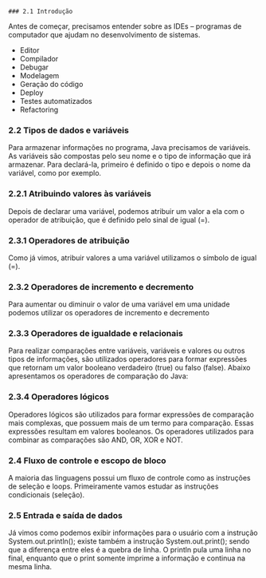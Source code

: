     ### 2.1 Introdução
Antes de começar, precisamos entender sobre as IDEs – programas de
computador que ajudam no desenvolvimento de sistemas. 
- Editor
- Compilador
- Debugar
- Modelagem
- Geração do código
- Deploy 
- Testes automatizados
- Refactoring

### 2.2 Tipos de dados e variáveis
Para armazenar informações no programa, Java precisamos de variáveis. As
variáveis são compostas pelo seu nome e o tipo de informação que irá armazenar.
Para declará-la, primeiro é definido o tipo e depois o nome da variável, como por
exemplo.

### 2.2.1 Atribuindo valores às variáveis
Depois de declarar uma variável, podemos atribuir um valor a ela com o
operador de atribuição, que é definido pelo sinal de igual (=).

### 2.3.1 Operadores de atribuição
Como já vimos, atribuir valores a uma variável utilizamos o símbolo de igual
(=).

### 2.3.2 Operadores de incremento e decremento
Para aumentar ou diminuir o valor de uma variável em uma unidade podemos
utilizar os operadores de incremento e decremento

### 2.3.3 Operadores de igualdade e relacionais
Para realizar comparações entre variáveis, variáveis e valores ou outros tipos
de informações, são utilizados operadores para formar expressões que retornam um
valor booleano verdadeiro (true) ou falso (false). Abaixo apresentamos os operadores
de comparação do Java:

### 2.3.4 Operadores lógicos
Operadores lógicos são utilizados para formar expressões de comparação
mais complexas, que possuem mais de um termo para comparação. Essas
expressões resultam em valores booleanos.
Os operadores utilizados para combinar as comparações são AND, OR, XOR
e NOT.

### 2.4 Fluxo de controle e escopo de bloco
A maioria das linguagens possui um fluxo de controle como as instruções de
seleção e loops. Primeiramente vamos estudar as instruções condicionais (seleção).

### 2.5 Entrada e saída de dados
Já vimos como podemos exibir informações para o usuário com a instrução
System.out.println(); existe também a instrução System.out.print(); sendo que a
diferença entre eles é a quebra de linha. O println pula uma linha no final, enquanto
que o print somente imprime a informação e continua na mesma linha.

